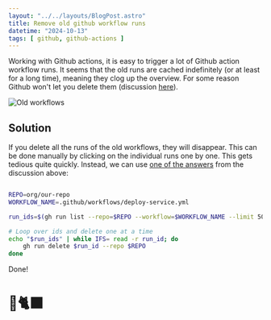 ```yaml
---
layout: "../../layouts/BlogPost.astro"
title: Remove old github workflow runs
datetime: "2024-10-13"
tags: [ github, github-actions ]
---
```


Working with Github actions, it is easy to trigger a lot of Github action workflow runs. It seems that the old runs are
cached indefinitely (or at least for a long time), meaning they clog up the overview. For some reason Github won't let
you delete them (discussion [here](https://github.com/orgs/community/discussions/26256)).

![Old workflows](/til/img/github-action-old-workflows.png)

## Solution

If you delete all the runs of the old workflows, they will disappear. This can be done manually by clicking on the
individual runs one by one. This gets tedious quite quickly. Instead, we can
use [one of the answers](https://github.com/orgs/community/discussions/26256#discussioncomment-10084663) from the
discussion above:

```bash

REPO=org/our-repo
WORKFLOW_NAME=.github/workflows/deploy-service.yml

run_ids=$(gh run list --repo=$REPO --workflow=$WORKFLOW_NAME --limit 500 --json databaseId | jq '.[].databaseId' -r)

# Loop over ids and delete one at a time
echo "$run_ids" | while IFS= read -r run_id; do
    gh run delete $run_id --repo $REPO
done

```

Done!

# 🐙🐈‍⬛